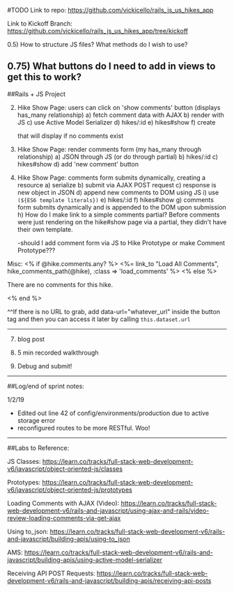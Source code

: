 #TODO
Link to repo:
https://github.com/vickicello/rails_js_us_hikes_app

Link to Kickoff Branch: https://github.com/vickicello/rails_js_us_hikes_app/tree/kickoff

0.5) How to structure JS files?  What methods do I wish to use?

0.75) What buttons do I need to add in views to get this to work?
-----------------------------------------
##Rails + JS Project

<!-- 1) User Show Page: display index of that user's hikes
  a) fetch hikes with AJAX GET request
  b) backend renders posts in JSON
  c) appends hikes to user show page -->

2) Hike Show Page: users can click on 'show comments' button (displays has_many relationship)
  a) fetch comment data with AJAX
  b) render with JS
  c) use Active Model Serializer
  d) hikes/:id
  e) hikes#show
  f) create <div> that will display if no comments exist

3) Hike Show Page: render comments form (my has_many through relationship)
  a) JSON through JS (or do through partial)
  b) hikes/:id
  c) hikes#show
  d) add 'new comment' button

4) Hike Show Page: comments form submits dynamically, creating a resource
  a) serialize
  b) submit via AJAX POST request
  c) response is new object in JSON
  d) append new comments to DOM using JS
    i) use `(${ES6 template literals})`
  e) hikes/:id
  f) hikes#show
  g) comments form submits dynamically and is appended to the DOM upon submission
  h) How do I make link to a simple comments partial? Before comments were just rendering on the hike#show page via a partial, they didn't have their own template.

    -should I add comment form via JS to Hike Prototype or make Comment Prototype???

Misc:
  <% if @hike.comments.any? %> 
    <%= link_to "Load All Comments", hike_comments_path(@hike), :class => 'load_comments' %>
  <% else %>
    <div class="no-comments">
      <p>There are no comments for this hike.</p>
  <% end %>
    </div> 


^^If there is no URL to grab, add data-url="whatever_url"  inside the button tag and then you can access it later by calling `this.dataset.url`   

<!-- 5) Create comment prototype object
  a) add function to the prototype to concatenate/format comments
    i) have 1 or more formatters, method on the prototype
    ii) ex: commentor's username and content of comment
  b) append comment info to the DOM -->
------------------------------------------
<!-- 6) 30 mins working on project -->

7) blog post

8) 5 min recorded walkthrough

9) Debug and submit!
-------------------------------------------
##Log/end of sprint notes:

1/2/19
* Edited out line 42 of config/environments/production due to active storage error
* reconfigured routes to be more RESTful.  Woo!




-----------------------------------------------
##Labs to Reference:

JS Classes: https://learn.co/tracks/full-stack-web-development-v6/javascript/object-oriented-js/classes

Prototypes:
https://learn.co/tracks/full-stack-web-development-v6/javascript/object-oriented-js/prototypes

Loading Comments with AJAX (Video):
https://learn.co/tracks/full-stack-web-development-v6/rails-and-javascript/using-ajax-and-rails/video-review-loading-comments-via-get-ajax

Using to_json:
https://learn.co/tracks/full-stack-web-development-v6/rails-and-javascript/building-apis/using-to_json

AMS: https://learn.co/tracks/full-stack-web-development-v6/rails-and-javascript/building-apis/using-active-model-serializer

Receiving API POST Requests:
https://learn.co/tracks/full-stack-web-development-v6/rails-and-javascript/building-apis/receiving-api-posts

